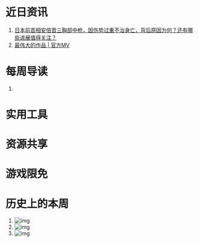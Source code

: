 # 近日资讯

1. [日本前首相安倍晋三胸部中枪，因伤势过重不治身亡，背后原因为何？还有哪些进展值得关注？](https://www.zhihu.com/question/542176683)
2. [最伟大的作品 | 官方MV](https://www.bilibili.com/video/BV1ua411p7iA)

# 每周导读

1. 

# 实用工具

# 资源共享

# 游戏限免

# 历史上的本周

1. []()
![img]()
2. []()
![img]()
3. []()
![img]()
